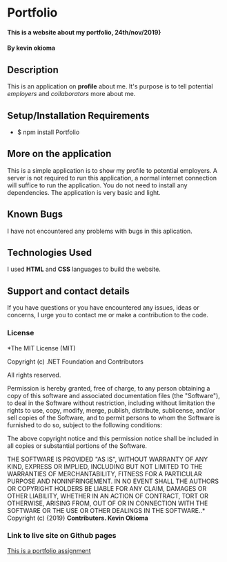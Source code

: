 # Portfolio
#### This is a website about my portfolio, 24th/nov/2019}
#### By **kevin okioma**
## Description
This is an application on **profile** about me. It's purpose is to tell potential _employers_ and _collaborators_ more about me.
## Setup/Installation Requirements
* $ npm install Portfolio
## More on the application
This is a simple application is to show my profile to potential employers. A server is not required to run this application, a normal internet connection will suffice to run the application. You do not need to install any dependencies. The application is very basic and light. 
## Known Bugs
I have not encountered any problems with bugs in this aplication.
## Technologies Used
I used **HTML** and **CSS** languages to build the website.
## Support and contact details
If you have questions or you have encountered any issues, ideas or concerns, I urge you to contact me or make a contribution to the code.
### License

*The MIT License (MIT)

Copyright (c) .NET Foundation and Contributors

All rights reserved.

Permission is hereby granted, free of charge, to any person obtaining a copy
of this software and associated documentation files (the "Software"), to deal
in the Software without restriction, including without limitation the rights
to use, copy, modify, merge, publish, distribute, sublicense, and/or sell
copies of the Software, and to permit persons to whom the Software is
furnished to do so, subject to the following conditions:

The above copyright notice and this permission notice shall be included in all
copies or substantial portions of the Software.

THE SOFTWARE IS PROVIDED "AS IS", WITHOUT WARRANTY OF ANY KIND, EXPRESS OR
IMPLIED, INCLUDING BUT NOT LIMITED TO THE WARRANTIES OF MERCHANTABILITY,
FITNESS FOR A PARTICULAR PURPOSE AND NONINFRINGEMENT. IN NO EVENT SHALL THE
AUTHORS OR COPYRIGHT HOLDERS BE LIABLE FOR ANY CLAIM, DAMAGES OR OTHER
LIABILITY, WHETHER IN AN ACTION OF CONTRACT, TORT OR OTHERWISE, ARISING FROM,
OUT OF OR IN CONNECTION WITH THE SOFTWARE OR THE USE OR OTHER DEALINGS IN THE
SOFTWARE..*
Copyright (c) {2019} **Contributers. Kevin Okioma**
### Link to live site on Github pages
<a href="https://kevoki.github.io/Portfolio-assignment/">This is a portfolio assignment</a>